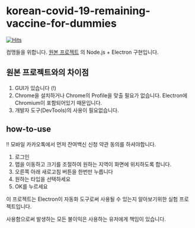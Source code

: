 # korean-covid-19-remaining-vaccine-for-dummies

[![Hits](https://hits.seeyoufarm.com/api/count/incr/badge.svg?url=https%3A%2F%2Fgithub.com%2Fkorky-buchek%2Fkorean-covid-19-remaining-vaccine-for-dummies&count_bg=%2379C83D&title_bg=%23555555&icon=&icon_color=%23E7E7E7&title=hits&edge_flat=false)](https://hits.seeyoufarm.com)


컴맹들을 위합니다.
[원본 프로젝트](https://github.com/SJang1/korea-covid-19-remaining-vaccine-macro) 의 Node.js + Electron 구현입니다.

## 원본 프로젝트와의 차이점
1. GUI가 있습니다 (!)
2. Chrome을 설치하거나 Chrome의 Profile을 맞출 필요가 없습니다. Electron에 Chromium이 포함되어있기 때문입니다.
3. 개발자 도구(DevTools)의 사용이 필요없습니다.


## how-to-use
!! 모바일 카카오톡에서 먼저 잔여백신 신청 약관 동의를 하셔야합니다.
1. 로그인
2. 맵을 이동하고 크기를 조절하여 원하는 지역이 화면에 위치하도록 합니다.
3. 오른쪽 아래 새로고침 버튼을 한번만 누릅니다
4. 원하는 타입을 선택하세요
5. OK를 누르세요

이 프로젝트는 Electron이 자동화 도구로써 사용될 수 있는지 알아보기위한 실험 프로젝트입니다.

사용함으로써 발생하는 모든 불이익은 사용하는 유저에게 책임이 있습니다.
